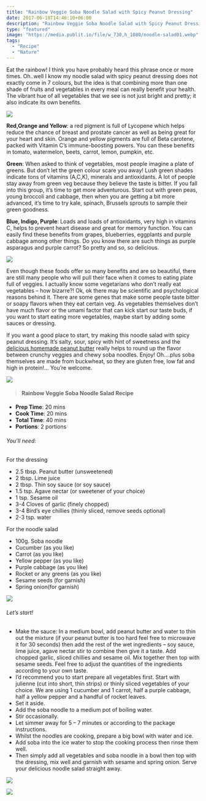 ```yaml
---
title: "Rainbow Veggie Soba Noodle Salad with Spicy Peanut Dressing"
date: 2017-06-18T14:46:10+06:00
description: "Rainbow Veggie Soba Noodle Salad with Spicy Peanut Dressing"
type: "featured"
image: "https://media.publit.io/file/w_730,h_1080/noodle-salad01.webp"
tags:
  - "Recipe"
  - "Nature"
---
```


Eat the rainbow! I think you have probably heard this phrase once or more times. Oh..well I know my noodle salad with spicy peanut dressing does not exactly come in 7 colours, but the idea is that combining more than one shade of fruits and vegetables in every meal can really benefit your health. The vibrant hue of all vegetables that we see is not just bright and pretty; it also indicate its own benefits.

![](https://media.publit.io/file/w_730/noodle-salad02.webp)

**Red,Orange and Yellow**: a red pigment is full of Lycopene which helps reduce the chance of breast and prostate cancer as well as being great for your heart and skin. Orange and yellow pigments are full of Beta carotene, packed with Vitamin C’s immune-boosting powers. You can these benefits in tomato, watermelon, beets, carrot, lemon, pumpkin, etc.

**Green**: When asked to think of vegetables, most people imagine a plate of greens. But don’t let the green colour scare you away! Lush green shades indicate tons of vitamins (A,C,K), minerals and antioxidants. A lot of people stay away from green veg because they believe the taste is bitter. If you fall into this group, it’s time to get more adventurous. Start out with green peas, young broccoli and cabbage, then when you are getting a bit more advanced, it’s time to try kale, spinach, Brussels sprouts to sample their green goodness.

**Blue, Indigo, Purple**: Loads and loads of antioxidants, very high in vitamins C, helps to prevent heart disease and great for memory function. You can easily find these benefits from grapes, blueberries, eggplants and purple cabbage among other  things. Do you know there are such things as purple asparagus and purple carrot? So pretty and so, so delicious.

![](https://media.publit.io/file/w_730/noodle-salad03.webp)

Even though these foods offer so many benefits and are so beautiful, there are still many people who will pull their face when it comes to eating plate full of veggies. I actually know some vegetarians who don’t really eat vegetables – how bizarre?! Ok, ok there may be scientific and psychological reasons behind it. There are some genes that make some people taste bitter or soapy flavors when they eat certain veg. As vegetables themselves don’t have much flavor or the umami factor that can kick start our taste buds, if you want to start eating more vegetables, maybe start by adding some sauces or dressing.

If you want a good place to start, try making this noodle salad with spicy peanut dressing. It’s salty, sour, spicy  with hint of sweetness and the [delicious homemade peanut butter](linkneededhere) really helps to round up the flavor between crunchy veggies and chewy soba noodles. Enjoy! Oh….plus soba themselves are made from buckwheat, so they are gluten free, low fat and high in protein!… You’re welcome.

![](https://media.publit.io/file/w_730/noodle-salad04.webp)

>#### Rainbow Veggie Soba Noodle Salad Recipe

- **Prep Time**: 20 mins
- **Cook Time**: 20 mins
- **Total Time**: 40 mins
- **Portions**: 2 portions

###### You’ll need:
For the dressing
- 2.5 tbsp. Peanut butter (unsweetened)
- 2 tbsp. Lime juice
- 2 tbsp. Thin soy sauce (or soy sauce)
- 1.5 tsp. Agave nectar (or sweetener of your choice)
- 1 tsp. Sesame oil
- 3-4 Cloves of garlic (finely chopped)
- 3-4 Bird’s eye chillies (thinly sliced, remove seeds optional)
- 2-3 tsp. water  

For the noodle salad
- 100g. Soba noodle
- Cucumber (as you like)
- Carrot (as you like)
- Yellow pepper (as you like)
- Purple cabbage (as you like)
- Rocket or any greens (as you like)
- Sesame seeds (for garnish)
- Spring onion(for garnish)

![](https://media.publit.io/file/w_730/noodle-salad05.webp)

###### Let’s start!
- Make the sauce: In a medium bowl, add peanut butter and water to thin out the mixture (if your peanut butter is too hard feel free to microwave it for 30 seconds) then add the rest of the wet ingredients – soy sauce, lime juice, agave nectar stir to combine then give it a taste. Add chopped garlic, sliced chillies and sesame oil. Mix together then top with sesame seeds. Feel free to adjust the quantities of the ingredients according to your own taste.
- I’d recommend you to start prepare all vegetables first. Start with julienne (cut into short, thin strips) or thinly sliced vegetables of your choice. We are using 1 cucumber and 1 carrot, half a purple cabbage, half a yellow pepper and a handful of rocket leaves.
- Set it aside.
- Add the soba noodle to a medium pot of boiling water.
- Stir occasionally.
- Let simmer away for 5 – 7 minutes or according to the package instructions.
- Whilst the noodles are cooking, prepare a big bowl with water and ice.
- Add soba into the ice water to stop the cooking process then rinse them well.
- Then simply add all vegetables and soba noodle in a bowl then top with the dressing, mix well and garnish with sesame and spring onion. Serve your delicious noodle salad straight away.

![](https://media.publit.io/file/w_730/noodle-salad06.webp)

![](https://media.publit.io/file/w_730/noodle-salad07.webp)
